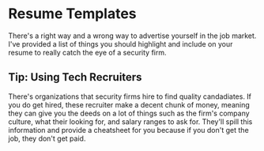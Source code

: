 # Resume Templates
There's a right way and a wrong way to advertise yourself in the job market.  I've provided a list of things you should highlight and include on your resume to really catch the eye of a security firm.

## Tip: Using Tech Recruiters
There's organizations that security firms hire to find quality candadiates.  If you do get hired, these recruiter make a decent chunk of money, meaning they can give you the deeds on a lot of things such as the firm's company culture, what their looking for, and salary ranges to ask for.  They'll spill this information and provide a cheatsheet for you because if you don't get the job, they don't get paid.
